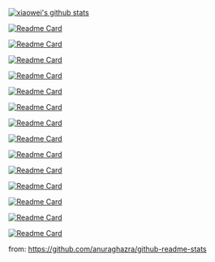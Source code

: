 [![xiaowei's github stats](https://github-readme-stats.vercel.app/api?username=xiaoweiChen&show_icons=true&theme=radical)](https://github.com/xiaoweiChen)

[![Readme Card](https://github-readme-stats.vercel.app/api/pin/?username=xiaoweiChen&repo=Cpp-Templates-2nd)](https://github.com/xiaoweiChen/Cpp-Templates-2nd)

[![Readme Card](https://github-readme-stats.vercel.app/api/pin/?username=xiaoweiChen&repo=Software-Architecture-with-Cpp)](https://github.com/xiaoweiChen/Software-Architecture-with-Cpp)

[![Readme Card](https://github-readme-stats.vercel.app/api/pin/?username=xiaoweiChen&repo=The-Art-of-Writing-Efficient-Programs)](https://github.com/xiaoweiChen/The-Art-of-Writing-Efficient-Programs)

[![Readme Card](https://github-readme-stats.vercel.app/api/pin/?username=xiaoweiChen&repo=LLVM-Techniques-Tips-and-Best-Practies)](https://github.com/xiaoweiChen/LLVM-Techniques-Tips-and-Best-Practies)

[![Readme Card](https://github-readme-stats.vercel.app/api/pin/?username=xiaoweiChen&repo=Learn-LLVM-12)](https://github.com/xiaoweiChen/Learn-LLVM-12)

[![Readme Card](https://github-readme-stats.vercel.app/api/pin/?username=xiaoweiChen&repo=CPP-Move-Semantics)](https://github.com/xiaoweiChen/CPP-Move-Semantics)

[![Readme Card](https://github-readme-stats.vercel.app/api/pin/?username=xiaoweiChen&repo=Data-Paralle-Cpp)](https://github.com/xiaoweiChen/Data-Paralle-Cpp)

[![Readme Card](https://github-readme-stats.vercel.app/api/pin/?username=xiaoweiChen&repo=Expert-Cpp)](https://github.com/xiaoweiChen/Expert-Cpp)

[![Readme Card](https://github-readme-stats.vercel.app/api/pin/?username=xiaoweiChen&repo=Concurrency-with-Modern-Cpp)](https://github.com/xiaoweiChen/Concurrency-with-Modern-Cpp)

[![Readme Card](https://github-readme-stats.vercel.app/api/pin/?username=xiaoweiChen&repo=CPP-17-STL-cookbook)](https://github.com/xiaoweiChen/CPP-17-STL-cookbook)

[![Readme Card](https://github-readme-stats.vercel.app/api/pin/?username=xiaoweiChen&repo=CMake-Cookbook)](https://github.com/xiaoweiChen/CMake-Cookbook)

[![Readme Card](https://github-readme-stats.vercel.app/api/pin/?username=xiaoweiChen&repo=CPP-Concurrency-In-Action-2ed-2019)](https://github.com/xiaoweiChen/CPP-Concurrency-In-Action-2ed-2019)

[![Readme Card](https://github-readme-stats.vercel.app/api/pin/?username=xiaoweiChen&repo=Heterogeneous-Computing-with-OpenCL-2.0)](https://github.com/xiaoweiChen/Heterogeneous-Computing-with-OpenCL-2.0)

[![Readme Card](https://github-readme-stats.vercel.app/api/pin/?username=xiaoweiChen&repo=Cpp_Concurrency_In_Action)](https://github.com/xiaoweiChen/Cpp_Concurrency_In_Action)


from: https://github.com/anuraghazra/github-readme-stats
<!--
**xiaoweiChen/xiaoweiChen** is a ✨ _special_ ✨ repository because its `README.md` (this file) appears on your GitHub profile.

Here are some ideas to get you started:

- 🔭 I’m currently working on ...
- 🌱 I’m currently learning ...
- 👯 I’m looking to collaborate on ...
- 🤔 I’m looking for help with ...
- 💬 Ask me about ...
- 📫 How to reach me: ...
- 😄 Pronouns: ...
- ⚡ Fun fact: ...
-->
